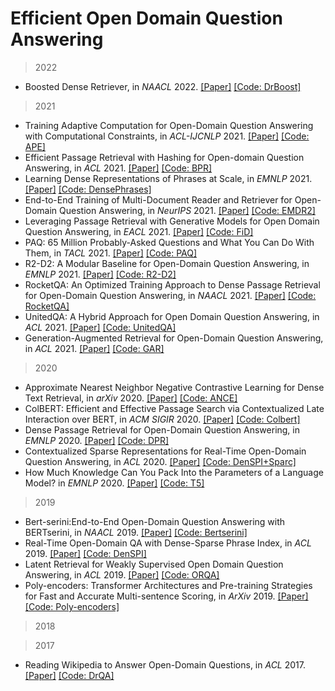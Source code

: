 # Efficient Open Domain Question Answering

> 2022

- Boosted Dense Retriever, in _NAACL_ 2022. [[Paper]](https://aclanthology.org/2022.naacl-main.226/) [[Code: DrBoost]](https://github.com/facebookresearch/drboost)

> 2021

- Training Adaptive Computation for Open-Domain Question Answering with Computational Constraints, in _ACL-IJCNLP_ 2021. [[Paper]](https://aclanthology.org/2021.acl-short.57/) [[Code: APE]](https://github.com/uclnlp/APE)  
- Efficient Passage Retrieval with Hashing for Open-domain Question Answering, in _ACL_ 2021. [[Paper]](https://arxiv.org/abs/2106.00882) [[Code: BPR]](https://github.com/studio-ousia/bpr)   
- Learning Dense Representations of Phrases at Scale, in _EMNLP_ 2021. [[Paper]](https://arxiv.org/abs/2109.08133) [[Code: DensePhrases]](https://github.com/princeton-nlp/DensePhrases)  
- End-to-End Training of Multi-Document Reader and Retriever for Open-Domain Question Answering, in _NeurIPS_ 2021. [[Paper]](https://arxiv.org/abs/2106.05346) [[Code: EMDR2]](https://github.com/DevSinghSachan/emdr2)  
- Leveraging Passage Retrieval with Generative Models for Open Domain Question Answering, in _EACL_ 2021. [[Paper]](https://aclanthology.org/2021.eacl-main.74/)  [[Code: FiD]](https://github.com/facebookresearch/FiD)   
- PAQ: 65 Million Probably-Asked Questions and What You Can Do With Them, in _TACL_ 2021. [[Paper]](https://direct.mit.edu/tacl/article/doi/10.1162/tacl_a_00415/107615/PAQ-65-Million-Probably-Asked-Questions-and-What) [[Code: PAQ]](https://github.com/facebookresearch/PAQ)  
- R2-D2: A Modular Baseline for Open-Domain Question Answering, in _EMNLP_ 2021. [[Paper]](https://arxiv.org/abs/2109.03502) [[Code: R2-D2]](https://github.com/KNOT-FIT-BUT/R2-D2)  
- RocketQA: An Optimized Training Approach to Dense Passage Retrieval for Open-Domain Question Answering, in _NAACL_ 2021. [[Paper]](https://aclanthology.org/2021.naacl-main.466/) [[Code: RocketQA]](https://github.com/PaddlePaddle/RocketQA)  
- UnitedQA: A Hybrid Approach for Open Domain Question Answering, in _ACL_ 2021. [[Paper]](https://aclanthology.org/2021.acl-long.240/) [[Code: UnitedQA]](https://github.com/microsoft/unitedQA)
- Generation-Augmented Retrieval for Open-Domain Question Answering, in _ACL_ 2021. [[Paper]](https://aclanthology.org/2021.acl-long.316/) [[Code: GAR]](https://github.com/morningmoni/GAR)  

> 2020

- Approximate Nearest Neighbor Negative Contrastive Learning for Dense Text Retrieval, in _arXiv_ 2020. [[Paper]](https://arxiv.org/abs/2007.00808) [[Code: ANCE]](https://aka.ms/ance)  
- ColBERT: Efficient and Effective Passage Search via Contextualized Late Interaction over BERT, in _ACM SIGIR_ 2020. [[Paper]](https://dl.acm.org/doi/10.1145/3397271.3401075) [[Code: Colbert]](https://github.com/stanford-futuredata/ColBERT)  
- Dense Passage Retrieval for Open-Domain Question Answering, in _EMNLP_ 2020. [[Paper]](https://aclanthology.org/2020.emnlp-main.550/) [[Code: DPR]](https://github.com/facebookresearch/DPR)  
- Contextualized Sparse Representations for Real-Time Open-Domain Question Answering, in _ACL_ 2020. [[Paper]](https://arxiv.org/abs/1911.02896) [[Code: DenSPI+Sparc]](https://github.com/jhyuklee/sparc)  
- How Much Knowledge Can You Pack Into the Parameters of a Language Model? in _EMNLP_ 2020. [[Paper]](https://aclanthology.org/2020.emnlp-main.437/) [[Code: T5]](https://github.com/google-research/google-research/tree/master/t5_closed_book_qa)  

> 2019 
- Bert-serini:End-to-End Open-Domain Question Answering with BERTserini, in _NAACL_ 2019. [[Paper]](https://aclanthology.org/N19-4013/) [[Code: Bertserini]](https://github.com/castorini/bertserini)  
- Real-Time Open-Domain QA with Dense-Sparse Phrase Index, in _ACL_ 2019. [[Paper]](https://aclanthology.org/P19-1436/) [[Code: DenSPI]](https://github.com/seominjoon/denspi)  
- Latent Retrieval for Weakly Supervised Open Domain Question Answering, in _ACL_ 2019. [[Paper]](https://aclanthology.org/P19-1612/) [[Code: ORQA]](https://github.com/google-research/language/tree/master/language/orqa)  
- Poly-encoders: Transformer Architectures and Pre-training Strategies for Fast and Accurate Multi-sentence Scoring, in _ArXiv_ 2019. [[Paper]](https://arxiv.org/abs/1905.01969) [[Code: Poly-encoders]](https://github.com/sfzhou5678/PolyEncoder)  

> 2018

> 2017
- Reading Wikipedia to Answer Open-Domain Questions, in _ACL_ 2017. [[Paper]](https://arxiv.org/abs/1704.00051) [[Code: DrQA]](https://github.com/facebookresearch/DrQA)  
